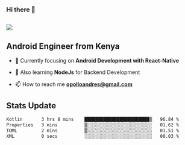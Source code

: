 ### Hi there 👋
<h2 align="left"><img src="https://readme-typing-svg.herokuapp.com?color='blue'&lines=I'm+Andrew+Opollo😊;Welcome+to+my+Github😜"> </h2>

## Android Engineer from Kenya


- 🌱 Currently focusing on **Android Development with React-Native**

- 🔭 Also learning **NodeJs** for Backend Development

- 📫 How to reach me **opolloandres@gmail.com**


## Stats Update
<!--START_SECTION:waka-->

```txt
Kotlin       3 hrs 8 mins    ████████████████████████▒   96.84 %
Properties   3 mins          ▒░░░░░░░░░░░░░░░░░░░░░░░░   01.62 %
TOML         2 mins          ▒░░░░░░░░░░░░░░░░░░░░░░░░   01.51 %
XML          0 secs          ░░░░░░░░░░░░░░░░░░░░░░░░░   00.03 %
```

<!--END_SECTION:waka-->


